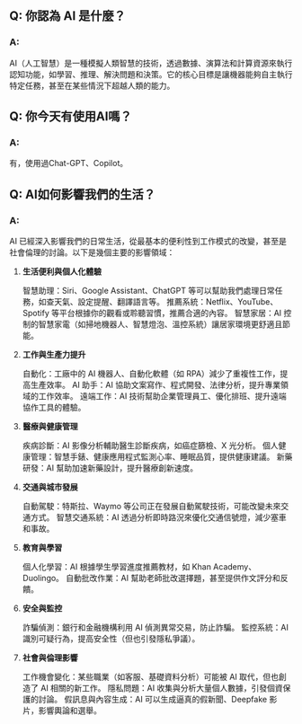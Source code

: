 ## Q: 你認為 AI 是什麼？
### A: 
AI（人工智慧）是一種模擬人類智慧的技術，透過數據、演算法和計算資源來執行認知功能，如學習、推理、解決問題和決策。它的核心目標是讓機器能夠自主執行特定任務，甚至在某些情況下超越人類的能力。

## Q: 你今天有使用AI嗎？
### A: 
有，使用過Chat-GPT、Copilot。

## Q: AI如何影響我們的生活？
### A: 
AI 已經深入影響我們的日常生活，從最基本的便利性到工作模式的改變，甚至是社會倫理的討論。以下是幾個主要的影響領域：

1. **生活便利與個人化體驗**

    智慧助理：Siri、Google Assistant、ChatGPT 等可以幫助我們處理日常任務，如查天氣、設定提醒、翻譯語言等。
    推薦系統：Netflix、YouTube、Spotify 等平台根據你的觀看或聆聽習慣，推薦合適的內容。
    智慧家居：AI 控制的智慧家電（如掃地機器人、智慧燈泡、溫控系統）讓居家環境更舒適且節能。

2. **工作與生產力提升**

    自動化：工廠中的 AI 機器人、自動化軟體（如 RPA）減少了重複性工作，提高生產效率。
    AI 助手：AI 協助文案寫作、程式開發、法律分析，提升專業領域的工作效率。
    遠端工作：AI 技術幫助企業管理員工、優化排班、提升遠端協作工具的體驗。

3. **醫療與健康管理**

    疾病診斷：AI 影像分析輔助醫生診斷疾病，如癌症篩檢、X 光分析。
    個人健康管理：智慧手錶、健康應用程式監測心率、睡眠品質，提供健康建議。
    新藥研發：AI 幫助加速新藥設計，提升醫療創新速度。

4. **交通與城市發展**

    自動駕駛：特斯拉、Waymo 等公司正在發展自動駕駛技術，可能改變未來交通方式。
    智慧交通系統：AI 透過分析即時路況來優化交通信號燈，減少塞車和事故。

5. **教育與學習**

    個人化學習：AI 根據學生學習進度推薦教材，如 Khan Academy、Duolingo。
    自動批改作業：AI 幫助老師批改選擇題，甚至提供作文評分和反饋。

6. **安全與監控**

    詐騙偵測：銀行和金融機構利用 AI 偵測異常交易，防止詐騙。
    監控系統：AI 識別可疑行為，提高安全性（但也引發隱私爭議）。

7. **社會與倫理影響**

    工作機會變化：某些職業（如客服、基礎資料分析）可能被 AI 取代，但也創造了 AI 相關的新工作。
    隱私問題：AI 收集與分析大量個人數據，引發個資保護的討論。
    假訊息與內容生成：AI 可以生成逼真的假新聞、Deepfake 影片，影響輿論和選舉。
